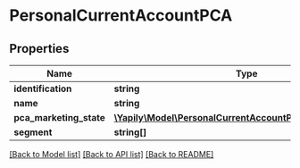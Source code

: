 # PersonalCurrentAccountPCA

## Properties
Name | Type | Description | Notes
------------ | ------------- | ------------- | -------------
**identification** | **string** |  | [optional] 
**name** | **string** |  | [optional] 
**pca_marketing_state** | [**\Yapily\Model\PersonalCurrentAccountPCAMarketingState[]**](PersonalCurrentAccountPCAMarketingState.md) |  | [optional] 
**segment** | **string[]** |  | [optional] 

[[Back to Model list]](../README.md#documentation-for-models) [[Back to API list]](../README.md#documentation-for-api-endpoints) [[Back to README]](../README.md)


